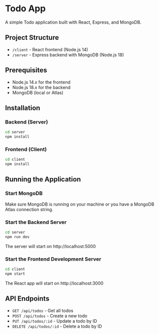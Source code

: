 # Todo App

A simple Todo application built with React, Express, and MongoDB.

## Project Structure

- `/client` - React frontend (Node.js 14)
- `/server` - Express backend with MongoDB (Node.js 18)

## Prerequisites

- Node.js 14.x for the frontend
- Node.js 18.x for the backend
- MongoDB (local or Atlas)

## Installation

### Backend (Server)

```bash
cd server
npm install
```

### Frontend (Client)

```bash
cd client
npm install
```

## Running the Application

### Start MongoDB

Make sure MongoDB is running on your machine or you have a MongoDB Atlas connection string.

### Start the Backend Server

```bash
cd server
npm run dev
```

The server will start on http://localhost:5000

### Start the Frontend Development Server

```bash
cd client
npm start
```

The React app will start on http://localhost:3000

## API Endpoints 

- `GET /api/todos` - Get all todos
- `POST /api/todos` - Create a new todo
- `PUT /api/todos/:id` - Update a todo by ID
- `DELETE /api/todos/:id` - Delete a todo by ID 